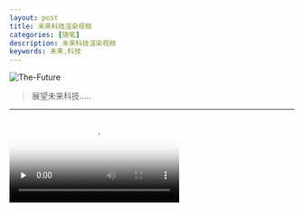 ```yaml
---
layout: post
title: 未来科技渲染视频
categories: [随笔]
description: 未来科技渲染视频
keywords: 未来,科技
---
```


![The-Future](http://cdn.mritd.me/markdown/The-Future2-1024x400.jpg)

> 展望未来科技.....

<!--more-->

---

<video id="video" controls="" preload="none" poster="http://cdn.mritd.me/markdown/The-Future1-1024x406.jpg">
      <source id="mp4" src="http://7xjost.com1.z0.glb.clouddn.com/videos/The-future.mp4" type="video/mp4">
      <p>Your user agent does not support the HTML5 Video element.</p>
</video>
